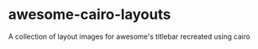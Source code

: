 awesome-cairo-layouts
=====================

 A collection of layout images for awesome's titlebar recreated using cairo
